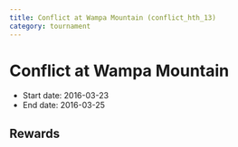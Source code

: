 ```yaml
---
title: Conflict at Wampa Mountain (conflict_hth_13)
category: tournament
---
```

# Conflict at Wampa Mountain

  * Start date: 2016-03-23
  * End date: 2016-03-25

## Rewards

